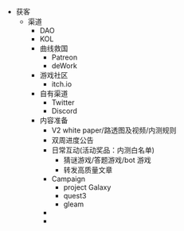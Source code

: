 - 获客
	- 渠道
		- DAO
		- KOL
		- 曲线救国
			- Patreon
			- deWork
		- 游戏社区
			- itch.io
		- 自有渠道
			- Twitter
			- Discord
		- 内容准备
			- V2 white paper/路透图及视频/内测规则
			- 双周进度公告
			- 日常互动(活动奖品：内测白名单)
				- 猜谜游戏/答题游戏/bot 游戏
				- 转发高质量文章
			- Campaign
				- project Galaxy
				- quest3
				- gleam
			-
			-